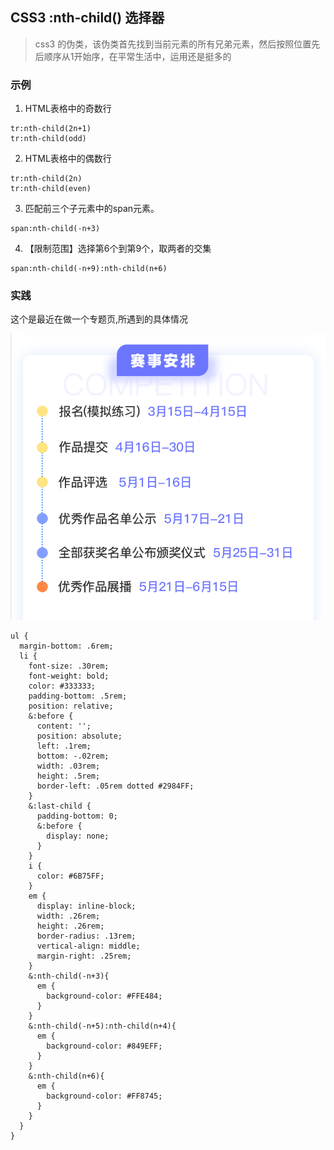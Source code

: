 ## CSS3 :nth-child() 选择器
> css3 的伪类，该伪类首先找到当前元素的所有兄弟元素，然后按照位置先后顺序从1开始序，在平常生活中，运用还是挺多的

### 示例

1. HTML表格中的奇数行
```
tr:nth-child(2n+1)
tr:nth-child(odd)
```

2. HTML表格中的偶数行
```
tr:nth-child(2n)
tr:nth-child(even)
```

3. 匹配前三个子元素中的span元素。
```
span:nth-child(-n+3)
```



4. 【限制范围】选择第6个到第9个，取两者的交集
```
span:nth-child(-n+9):nth-child(n+6)
```

### 实践
这个是最近在做一个专题页,所遇到的具体情况

![jiben](https://github.com/coolkeychen/blog/blob/master/images/issue-36-01.png)
```
ul {
  margin-bottom: .6rem;
  li {
    font-size: .30rem;
    font-weight: bold;
    color: #333333;
    padding-bottom: .5rem;
    position: relative;
    &:before {
      content: '';
      position: absolute;
      left: .1rem;
      bottom: -.02rem;
      width: .03rem;
      height: .5rem;
      border-left: .05rem dotted #2984FF;
    }
    &:last-child {
      padding-bottom: 0;
      &:before {
        display: none;
      }
    }
    i {
      color: #6B75FF;
    }
    em {
      display: inline-block;
      width: .26rem;
      height: .26rem;
      border-radius: .13rem;
      vertical-align: middle;
      margin-right: .25rem;
    }
    &:nth-child(-n+3){
      em {
        background-color: #FFE484;
      }
    }
    &:nth-child(-n+5):nth-child(n+4){
      em {
        background-color: #849EFF;
      }
    }
    &:nth-child(n+6){
      em {
        background-color: #FF8745;
      }
    } 
  }
}
```